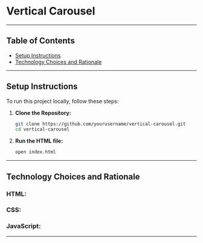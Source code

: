 # Vertical Carousel

---

## Table of Contents
- [Setup Instructions](#setup-instructions)
- [Technology Choices and Rationale](#technology-choices-and-rationale)

---

## Setup Instructions

To run this project locally, follow these steps:

1. **Clone the Repository:**
   ```bash
   git clone https://github.com/yourusername/vertical-carousel.git
   cd vertical-carousel
   ```

2. **Run the HTML file:**
   ```bash
   open index.html
   ```

---

## Technology Choices and Rationale

### **HTML:**
### **CSS:**
### **JavaScript:**

---